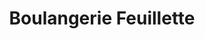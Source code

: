 ---
title: "Boulangerie Feuillette"
url: /beauvais/boulangerie-feuillette-rue-jean-baptiste-godin-pae-du-haut-ville/
shop: Bäckerei
---